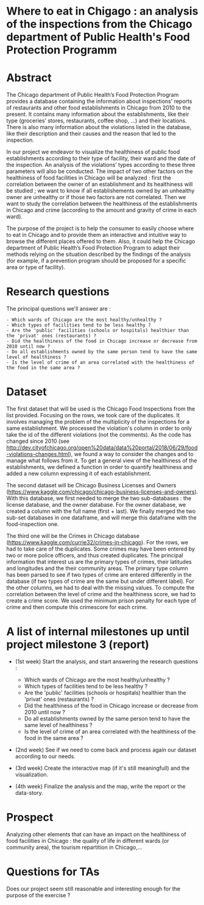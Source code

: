 # Where to eat in Chigago : an analysis of the inspections from the Chicago department of Public Health's Food Protection Programm

# Abstract
The Chicago department of Public Health’s Food Protection Program provides a database containing the information about inspections' reports of restaurants and other food establishments in Chicago from 2010 to the present. It contains many information about the establishments, like their type (groceries’ stores, restaurants, coffee shop, …) and their locations. There is also many information about the violations listed in the database, like their description and their causes and the reason that led to the inspection.

In our project we endeavor to visualize the healthiness of public food establishments according to their type of facility, their ward and the date of the inspection. An analysis of the violations’ types according to these three parameters will also be conducted. The impact of two other factors on the healthiness of food facilities in Chicago will be analyzed : first the correlation between the owner of an establishment and its healthiness will be studied ; we want to know if all establishements owned by an unhealthy owner are unhealthy or if those two factors are not correlated. Then we want to study the correlation between the healthiness of the establishments in Chicago and crime (according to the amount and gravity of crime in each ward).  

The purpose of the project is to help the consumer to easily choose where to eat in Chicago and to provide them an interactive and intuitive way to browse the different places offered to them. Also, it could help the Chicago department of Public Health’s Food Protection Program to adapt their methods relying on the situation described by the findings of the analysis (for example, if a prevention program should be proposed for a specific area or type of facility).

# Research questions
 
 The principal questions we'll answer are : 
 
    - Which wards of Chicago are the most healthy/unhealthy ? 
    - Which types of facilities tend to be less healthy ? 
    - Are the 'public' facilities (schools or hospitals) healthier than the 'privat' ones (restaurants) ?
    - Did the healthiness of the food in Chicago increase or decrease from 2010 until now ?
    - Do all establishments owned by the same person tend to have the same level of healthiness ?
    - Is the level of crime of an area correlated with the healthiness of the food in the same area ?

# Dataset

The first dataset that will be used is the Chicago Food Inspections from the list provided. 
Focusing on the rows, we took care of the duplicates. It involves managing the problem of the multiplicity of the inspections for a same establishment. 
We processed the violation's column in order to only take the id of the different violations (not the comments).
As the code has changed since 2010 (see http://dev.cityofchicago.org/open%20data/data%20portal/2018/06/29/food-violations-changes.html), we found a way to consider the changes and to manage what follows from it.
To get a general view of the healthiness of the establishments, we defined a function in order to quantify healthiness and added a new column expressing it of each establishment.

The second dataset will be Chicago Business Licenses and Owners (https://www.kaggle.com/chicago/chicago-business-licenses-and-owners).
With this database, we first needed to merge the two sub-databases : the license database, and the owner database.
For the owner database, we created a column with the full name (first + last).
We finally merged the two sub-set databases in one dataframe, and will merge this dataframe with the food-inspection one.

The third one will be the Crimes in Chicago database (https://www.kaggle.com/currie32/crimes-in-chicago).
For the rows, we had to take care of the duplicates. Some crimes may have been entered by two or more police officers, and thus created duplicates.
The principal information that interest us are the primary types of crimes, their latitudes and longitudes and the their community areas. The primary type column has been parsed to see if two types of crime are entered differently in the database (if two types of crime are the same but under different label). For the other columns, we had to deal with the missing values.
To compute the correlation between the level of crime and the healthiness score, we had to create a crime score. We used the minimum prison penalty for each type of crime and then compute this crimescore for each crime.

# A list of internal milestones up until project milestone 3 (report)
 
- (1st week) Start the analysis, and start answering the research questions :

    - Which wards of Chicago are the most healthy/unhealthy ? 
    - Which types of facilities tend to be less healthy ? 
    - Are the 'public' facilities (schools or hospitals) healthier than the 'privat' ones (restaurants) ?
    - Did the healthiness of the food in Chicago increase or decrease from 2010 until now ?
    - Do all establishments owned by the same person tend to have the same level of healthiness ?
    - Is the level of crime of an area correlated with the healthiness of the food in the same area ?
             
- (2nd week) See if we need to come back and process again our dataset according to our needs.
    
- (3rd week) Create the interactive map (if it's still meaningfull) and the visualization.

- (4th week) Finalize the analysis and the map, write the report or the data-story.

# Prospect

Analyzing other elements that can have an impact on the healthiness of food facilities in Chicago : the quality of life in different wards (or community area), the tourism repartition in Chicago,...


# Questions for TAs
Does our project seem still reasonable and interesting enough for the purpose of the exercise ?

